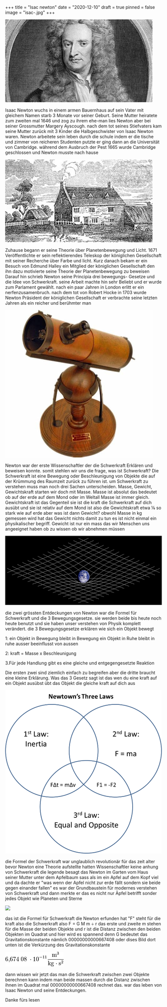 +++
title = "Isac newton"
date = "2020-12-10"
draft = true
pinned = false
image = "isac-.jpg"
+++


![Isac Newton](isac-.jpg)

Isaac Newton wuchs in einem armen Bauernhaus auf sein Vater mit gleichem Namen starb 3 Monate vor seiner Geburt. Seine Mutter heiratete zum zweiten mal 1646 und zog zu ihrem ehe-man lies Newton aber bei seiner Grossmutter Margery Ayscough. nach dem tot seines Stiefvaters kam seine Mutter zurück mit 3 Kinder die Halbgeschwister von Isaac Newton waren. Newton arbeitete sein leben durch die schule indem er die tische und zimmer von reicheren Studenten putzte er ging dann an die Universität von Cambridge. während dem Ausbruch der Pest 1665 wurde Cambridge geschlossen und Newton musste nach hause

![Newtons zuhause ](download.jpg)

Zuhause begann er seine Theorie über Planetenbewegung und Licht. 1671 Veröffentlichte er sein reflektierendes Teleskop der königlichen Gesellschaft mit seiner Recherche über Farbe und licht. Kurz danach bekam er ein Besuch von Edmund Halley ein Mitglied der königlichen Gesellschaft den ihn dazu motivierte seine Theorie der Planetenbewegung zu beweisen Darauf hin schrieb Newton seine Principia drei bewegungs- Gesetze und die Idee von Schwerkraft. seine Arbeit machte hin sehr Beliebt und er wurde zum Parlament gewählt. nach ein paar Jahren in London erlitt er ein nerfenzusamenbruch. nach dem tot von Robert Hocke in 1703 wurde Newton Präsident der königlichen Gesellschaft er verbrachte seine letzten Jahren als ein reicher und berühmter man

![newtons reflektirendes teleskop](downd.jpg)

Newton war der erste Wissenschaftler der die Schwerkraft Erklären und beweisen konnte. somit stehlen wir uns die frage, was ist Schwerkraft? Die Schwerkraft ist eine Bewegung oder Beschleunigung von Objekte die auf der Krümmung des Raumzeit zurück zu führen ist. um Schwerkraft zu verstehen muss man noch drei Sachen unterscheiden. Masse, Gewicht, Gewichtskraft starten wir doch mit Masse. Masse ist absolut das bedeutet ob auf der erde auf dem Mond oder im Weltall Masse ist immer gleich. Gewichtskraft ist das Gegenteil sie ist die kraft die Schwerkraft auf dich ausübt und sie ist relativ auf dem Mond ist also die Gewichtskraft etwa ⅙ so stark wie auf erde aber was ist dann Gewicht? obwohl Masse in kg gemessen wird hat das Gewicht nichts damit zu tun es ist nicht einmal ein physikalischer begriff. Gewicht ist nur ein mass das wir Menschen uns angeeignet haben ob zu wissen ob wir abnehmen müssen

![](download.png)

die zwei grössten Entdeckungen von Newton war die Formel für Schwerkraft und die 3 Bewegungsgesetze. sie werden beide bis heute noch heute benutzt und sie haben unser verstehen von Physik komplett verändert. die 3 Bewegungsgesetze erklären wie sich ein Objekt bewegt

1: ein Objekt in Bewegung bleibt in Bewegung ein Objekt in Ruhe bleibt in ruhe ausser beeinflusst von aussen

2: kraft = Masse x Beschleunigung

3.Für jede Handlung gibt es eine gleiche und entgegengesetzte Reaktion

Die ersten zwei sind ziemlich einfach zu begreifen aber die dritte braucht eine kleine Erklärung. Was das 3 Gesetz sagt ist das wen du eine kraft auf ein Objekt ausübst übt das Objekt die gleiche kraft auf dich aus



![](doload.png)

die Formel der Schwerkraft war unglaublich revolutionär für das zeit alter bevor Newton eine Theorie aufstellte hatten Wissenschaftler keine anhung von Schwerkraft die legende besagt das Newton im Garten vom Haus seiner Mutter unter dem Apfelbaum sass als im ein Apfel auf dem Kopf viel und da dachte er "was wenn der Apfel nicht zur erde fällt sondern sie beide gegen einander fallen" es war der Grundbaustein für modernes verstehen von Schwerkraft und dann merkte er das es nicht nur Äpfel betrifft sonder jedes Objekt wie Planeten und Sterne

![](https://render.fineartamerica.com/images/rendered/default/poster/8.000/4.250/break/images-medium-5/newtons-law-of-universal-gravitation-science-photo-library.jpg)

das ist die Formel für Schwerkraft die Newton erfunden hat "F" steht für die kraft also die Schwerkraft also F = G M m ÷ r das erste und zweite m stehen für die Masse der beiden Objekte und r ist die Distanz zwischen den beiden Objekten im Quadrat und hier wird es spannend denn G bedeutet das Gravitationskonstante nämlich 00000000000667408 oder dises Bild dort unten ist die Verkürzung des Gravitationskonstante

![](wnload-1-.png)

dann wissen wir jetzt das man die Schwerkraft zwischen zwei Objekte berechnen kann indem man beide massen durch die Distanz zwischen ihnen im Quadrat mal 00000000000667408 rechnet das. war das leben von Isaac Newton und seine Entdeckungen.

Danke fürs lesen